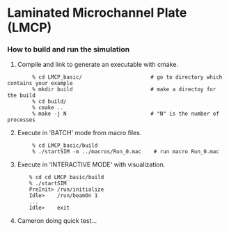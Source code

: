 # Laminated Microchannel Plate (LMCP)

### How to build and run the simulation
1. Compile and link to generate an executable with cmake.

```
        % cd LMCP_basic/                      # go to directory which contains your example
        % mkdir build                         # make a directoy for the build
        % cd build/
        % cmake ..
        % make -j N                           # "N" is the number of processes 
```

2. Execute in 'BATCH' mode from macro files.

```
        % cd LMCP_basic/build
        % ./startSIM -m ../macros/Run_0.mac    # run macro Run_0.mac
```

3. Execute in 'INTERACTIVE MODE' with visualization.

```
       % cd cd LMCP_basic/build
       % ./startSIM
       PreInit> /run/initialize 
       Idle>    /run/beamOn 1
       ...
       Idle>    exit
```

4. Cameron doing quick test...
